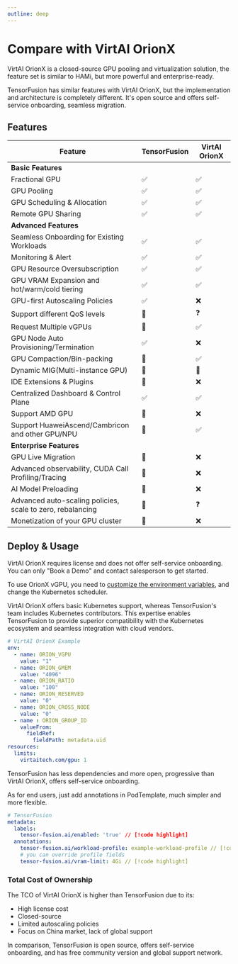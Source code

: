 ```yaml
---
outline: deep
---
```


# Compare with VirtAI OrionX

VirtAI OrionX is a closed-source GPU pooling and virtualization solution, the feature set is similar to HAMi, but more powerful and enterprise-ready. 

TensorFusion has similar features with VirtAI OrionX, but the implementation and architecture is completely different. It's open source and offers self-service onboarding, seamless migration.

## Features

| Feature | TensorFusion | VirtAI OrionX |
| --- | --- | --- |
| <b>Basic Features</b> |  |  |
| Fractional GPU | ✅ | ✅ |
| GPU Pooling | ✅ | ✅ |
| GPU Scheduling & Allocation | ✅ | ✅ |
| Remote GPU Sharing | ✅ | ✅ |
| <b>Advanced Features</b> |  |  |
| Seamless Onboarding for Existing Workloads | ✅ | ✅ |
| Monitoring & Alert | ✅ | ✅ |
| GPU Resource Oversubscription | ✅ | ✅ |
| GPU VRAM Expansion and hot/warm/cold tiering | ✅ | ✅ |
| GPU-first Autoscaling Policies | ✅ | ❌ |
| Support different QoS levels | 🚧 | ❓ |
| Request Multiple vGPUs | 🚧 | ✅ |
| GPU Node Auto Provisioning/Termination | ✅ | ❌ |
| GPU Compaction/Bin-packing | 🚧 | ✅ |
| Dynamic MIG(Multi-instance GPU) | 👋 | 👋 |
| IDE Extensions & Plugins | 🚧 | ❌ |
| Centralized Dashboard & Control Plane | ✅ | ✅ |
| Support AMD GPU | 🚧 | ❌ |
| Support HuaweiAscend/Cambricon and other GPU/NPU | 🚧 | ✅ |
| <b>Enterprise Features</b> |  |  |
| GPU Live Migration | 🚧 | ❌ |
| Advanced observability, CUDA Call Profiling/Tracing | 🚧 | ❌ |
| AI Model Preloading | 🚧 | ❌ |
| Advanced auto-scaling policies, scale to zero, rebalancing | 🚧 | ❓ |
| Monetization of your GPU cluster | 🚧 | ❌ |


## Deploy & Usage

VirtAI OrionX requires license and does not offer self-service onboarding. You can only "Book a Demo" and contact salesperson to get started.

To use OrionX vGPU, you need to [customize the environment variables](https://virtaitech.com/development?doc=4r4gnqv5j9qgw70njj2a2jnzma), and change the Kubernetes scheduler.

VirtAI OrionX offers basic Kubernetes support, whereas TensorFusion's team includes Kubernetes contributors. This expertise enables TensorFusion to provide superior compatibility with the Kubernetes ecosystem and seamless integration with cloud vendors.

```yaml
# VirtAI OrionX Example
env:
  - name: ORION_VGPU
    value: "1"
  - name: ORION_GMEM
    value: "4096"
  - name: ORION_RATIO
    value: "100"
  - name: ORION_RESERVED
    value: "0"
  - name: ORION_CROSS_NODE
    value: "0"
  - name : ORION_GROUP_ID
    valueFrom:
      fieldRef:
        fieldPath: metadata.uid
resources:
  limits:
    virtaitech.com/gpu: 1
```

TensorFusion has less dependencies and more open, progressive than VirtAI OrionX, offers self-service onboarding. 

As for end users, just add annotations in PodTemplate, much simpler and more flexible.

```yaml
# TensorFusion
metadata:
  labels:
    tensor-fusion.ai/enabled: 'true' // [!code highlight]
  annotations:
    tensor-fusion.ai/workload-profile: example-workload-profile // [!code highlight]
    # you can override profile fields
    tensor-fusion.ai/vram-limit: 4Gi // [!code highlight]
```

### Total Cost of Ownership

The TCO of VirtAI OrionX is higher than TensorFusion due to its:

- High license cost
- Closed-source
- Limited autoscaling policies
- Focus on China market, lack of global support

In comparison, TensorFusion is open source, offers self-service onboarding, and has free community version and global support network.